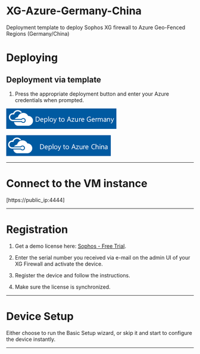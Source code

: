 # XG-Azure-Germany-China

Deployment template to deploy Sophos XG firewall to Azure Geo-Fenced Regions (Germany/China)

Deploying
=========

Deployment via template
-----------------------

1) Press the appropriate deployment button and enter your Azure credentials when prompted.

[![Deploy to Azure Germany](https://raw.githubusercontent.com/iaasteamtemplates/XG-Azure-Germany-China/master/DeployAzureGermany.png)](https://portal.microsoftazure.de/#create/Microsoft.Template/uri/https%3A%2F%2Fraw.githubusercontent.com%2Fiaasteamtemplates%2FXG-Azure-Germany-China%2Fmaster%2Fsophos-xg-custom-image.json)

[![Deploy to Azure China](https://raw.githubusercontent.com/iaasteamtemplates/XG-Azure-Germany-China/master/DeployAzureChina.png)](https://portal.azure.cn/#create/Microsoft.Template/uri/https%3A%2F%2Fraw.githubusercontent.com%2Fiaasteamtemplates%2FXG-Azure-Germany-China%2Fmaster%2Fsophos-xg-custom-image.json)

***

Connect to the VM instance
==========================

[https://public_ip:4444]

***

Registration
============

1) Get a demo license here: [Sophos - Free Trial](https://secure2.sophos.com/en-us/products/next-gen-firewall/free-trial.aspx).

2) Enter the serial number you received via e-mail on the admin UI of your XG Firewall and activate the device.

3) Register the device and follow the instructions.

4) Make sure the license is synchronized.

***

Device Setup
============

Either choose to run the Basic Setup wizard, or skip it and start to configure the device instantly.

***
